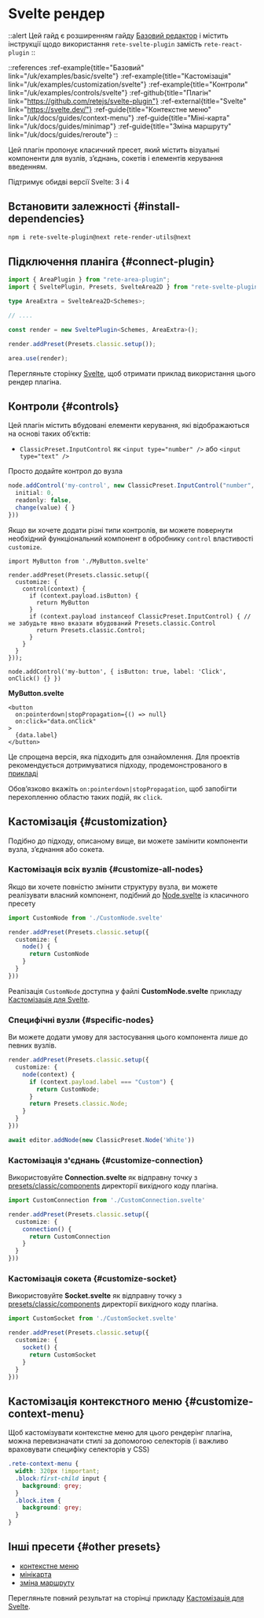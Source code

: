 # Svelte рендер

::alert
Цей гайд є розширенням гайду [Базовий редактор](/uk/docs/guides/basic) і містить інструкції щодо використання `rete-svelte-plugin` замість `rete-react-plugin`
::

::references
:ref-example{title="Базовий" link="/uk/examples/basic/svelte"}
:ref-example{title="Кастомізація" link="/uk/examples/customization/svelte"}
:ref-example{title="Контроли" link="/uk/examples/controls/svelte"}
:ref-github{title="Плагін" link="https://github.com/retejs/svelte-plugin"}
:ref-external{title="Svelte" link="https://svelte.dev/"}
:ref-guide{title="Контекстне меню" link="/uk/docs/guides/context-menu"}
:ref-guide{title="Міні-карта" link="/uk/docs/guides/minimap"}
:ref-guide{title="Зміна маршруту" link="/uk/docs/guides/reroute"}
::

Цей плагін пропонує класичний пресет, який містить візуальні компоненти для вузлів, з’єднань, сокетів і елементів керування введенням.

Підтримує обидві версії Svelte: 3 і 4

## Встановити залежності {#install-dependencies}

```bash
npm i rete-svelte-plugin@next rete-render-utils@next
```


## Підключення планіга {#connect-plugin}

```ts
import { AreaPlugin } from "rete-area-plugin";
import { SveltePlugin, Presets, SvelteArea2D } from "rete-svelte-plugin";

type AreaExtra = SvelteArea2D<Schemes>;

// ....

const render = new SveltePlugin<Schemes, AreaExtra>();

render.addPreset(Presets.classic.setup());

area.use(render);
```

Перегляньте сторінку [Svelte](/uk/examples/basic/svelte), щоб отримати приклад використання цього рендер плагіна.

## Контроли {#controls}

Цей плагін містить вбудовані елементи керування, які відображаються на основі таких об’єктів:

- `ClassicPreset.InputControl` як `<input type="number" />` або `<input type="text" />`

Просто додайте контрол до вузла

```ts
node.addControl('my-control', new ClassicPreset.InputControl("number", {
  initial: 0,
  readonly: false,
  change(value) { }
}))
```

Якщо ви хочете додати різні типи контролів, ви можете повернути необхідний функціональний компонент в обробнику `control` властивості `customize`.

```tsx
import MyButton from './MyButton.svelte'

render.addPreset(Presets.classic.setup({
  customize: {
    control(context) {
      if (context.payload.isButton) {
        return MyButton
      }
      if (context.payload instanceof ClassicPreset.InputControl) { // не забудьте явно вказати вбудований Presets.classic.Control
        return Presets.classic.Control;
      }
    }
  }
}));

node.addControl('my-button', { isButton: true, label: 'Click', onClick() {} })
```

**MyButton.svelte**

```svelte
<button
  on:pointerdown|stopPropagation={() => null}
  on:click="data.onClick"
>
  {data.label}
</button>
```

Це спрощена версія, яка підходить для ознайомлення. Для проектів рекомендується дотримуватися підходу, продемонстрованого в [прикладі](/uk/examples/controls/svelte)

Обов’язково вкажіть `on:pointerdown|stopPropagation`, щоб запобігти перехопленню областю таких подій, як `click`.

## Кастомізація {#customization}

Подібно до підходу, описаному вище, ви можете замінити компоненти вузла, з’єднання або сокета.

### Кастомізація всіх вузлів {#customize-all-nodes}

Якщо ви хочете повністю змінити структуру вузла, ви можете реалізувати власний компонент, подібний до [Node.svelte](https://github.com/retejs/svelte-plugin/blob/main/src/presets/classic/components/Node.svelte) із класичного пресету

```ts
import CustomNode from './CustomNode.svelte'

render.addPreset(Presets.classic.setup({
  customize: {
    node() {
      return CustomNode
    }
  }
}))
```

Реалізація `CustomNode` доступна у файлі **CustomNode.svelte** прикладу [Кастомізація для Svelte](/uk/examples/customization/svelte).

### Специфічні вузли {#specific-nodes}

Ви можете додати умову для застосування цього компонента лише до певних вузлів.

```ts
render.addPreset(Presets.classic.setup({
  customize: {
    node(context) {
      if (context.payload.label === "Custom") {
        return CustomNode;
      }
      return Presets.classic.Node;
    }
  }
}))

await editor.addNode(new ClassicPreset.Node('White'))
```

### Кастомізація з'єднань {#customize-connection}

Використовуйте **Connection.svelte** як відправну точку з [presets/classic/components](https://github.com/retejs/svelte-plugin/blob/main/src/presets/classic/components) директорії вихідного коду плагіна.

```ts
import CustomConnection from './CustomConnection.svelte'

render.addPreset(Presets.classic.setup({
  customize: {
    connection() {
      return CustomConnection
    }
  }
}))
```

### Кастомізація сокета {#customize-socket}

Використовуйте **Socket.svelte** як відправну точку з [presets/classic/components](https://github.com/retejs/svelte-plugin/blob/main/src/presets/classic/components) директорії вихідного коду плагіна.

```ts
import CustomSocket from './CustomSocket.svelte'

render.addPreset(Presets.classic.setup({
  customize: {
    socket() {
      return CustomSocket
    }
  }
}))
```

## Кастомізація контекстного меню {#customize-context-menu}

Щоб кастомізувати контекстне меню для цього рендерінг плагіна, можна перевизначати стилі за допомогою селекторів (і важливо враховувати специфіку селекторів у CSS)

```scss
.rete-context-menu {
  width: 320px !important;
  .block:first-child input {
    background: grey;
  }
  .block.item {
    background: grey;
  }
}
```

## Інші пресети {#other presets}

- [контекстне меню](/uk/docs/guides/context-menu)
- [мінікарта](/uk/docs/guides/minimap)
- [зміна маршруту](/uk/docs/guides/reroute)

Перегляньте повний результат на сторінці прикладу [Кастомізація для Svelte](/uk/examples/customization/svelte).
